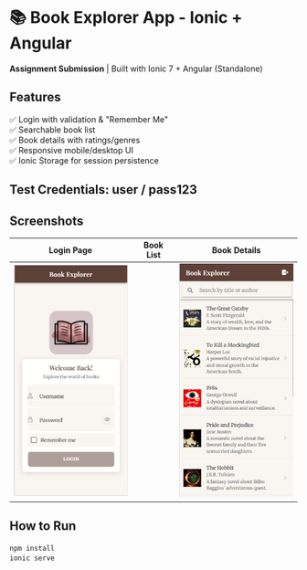 # 📚 Book Explorer App - Ionic + Angular  

**Assignment Submission** | Built with Ionic 7 + Angular (Standalone)  

## Features  
✅ Login with validation & "Remember Me"  
✅ Searchable book list  
✅ Book details with ratings/genres  
✅ Responsive mobile/desktop UI  
✅ Ionic Storage for session persistence 

## Test Credentials: user / pass123 

## Screenshots  
| Login Page | Book List | Book Details |  
|------------|-----------|--------------|  
| <img src="src/assets/screenshots/login.png" width="200"> || <img src="src/assets/screenshots/list.png" width="200"> || <img src="src/assets/screenshots/details.png" width="200"> |



## How to Run  
```bash
npm install
ionic serve



